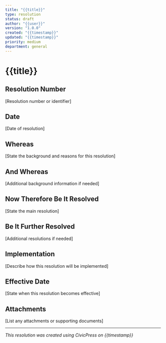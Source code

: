```yaml
---
title: "{{title}}"
type: resolution
status: draft
author: "{{user}}"
version: "1.0.0"
created: "{{timestamp}}"
updated: "{{timestamp}}"
priority: medium
department: general
---
```


# {{title}}

## Resolution Number

[Resolution number or identifier]

## Date

[Date of resolution]

## Whereas

[State the background and reasons for this resolution]

## And Whereas

[Additional background information if needed]

## Now Therefore Be It Resolved

[State the main resolution]

## Be It Further Resolved

[Additional resolutions if needed]

## Implementation

[Describe how this resolution will be implemented]

## Effective Date

[State when this resolution becomes effective]

## Attachments

[List any attachments or supporting documents]

---

_This resolution was created using CivicPress on {{timestamp}}_

